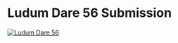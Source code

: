 # Ludum Dare 56 Submission

[![Ludum Dare 56](https://img.shields.io/badge/LudumDare-56-f79122?labelColor=ee5533&link=https%3A%2F%2Fldjam.com%2Fevents%2Fludum-dare%2F56)](https://ldjam.com)

